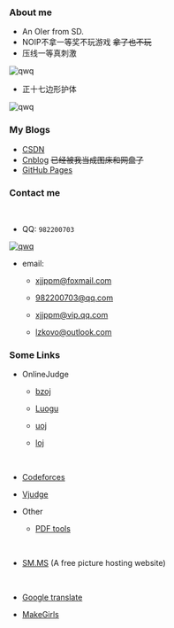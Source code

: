 ### About me
- An OIer from SD.
- NOIP不拿一等奖不玩游戏 ~~拿了也不玩~~
- 压线一等真刺激

![qwq](http://images.cnblogs.com/cnblogs_com/NuclearSubmarines/1013327/o_QWQ.gif)

- 正十七边形护体

![qwq](http://images.cnblogs.com/cnblogs_com/NuclearSubmarines/1098093/o_17.png)

### My Blogs
- [CSDN](http://blog.csdn.net/nuclearsubmarines/)
- [Cnblog](http://www.cnblogs.com/NuclearSubmarines/) ~~已经被我当成图床和网盘了~~ 
- [GitHub Pages](https://zzlzk.github.io/)

### Contact me
 
- QQ: `982200703`

<a target="_blank" href="http://wpa.qq.com/msgrd?v=3&uin=982200703&site=qq&menu=yes"><img border="0" src="http://wpa.qq.com/pa?p=2:982200703:51" alt="qwq" title="qwq"/></a>
 
- email:
 
  - xjjppm@foxmail.com
 
  - 982200703@qq.com
 
  - xjjppm@vip.qq.com
 
  - lzkovo@outlook.com
 
 ### Some Links
 
 - OnlineJudge
 
   
   -  [bzoj](http://www.lydsy.com/JudgeOnline/problemset.php/)
 
   
   -  [Luogu](http://www.luogu.org/)
 
   
   -  [uoj](http://uoj.ac/)
  
   
   -  [loj](http://loj.ac/)
  
   
   -  [Codeforces](http://codeforces.com/)
  
   
   -  [Vjudge](http://vjudge.net/)
 
 
 - Other
 
   
   -  [PDF tools](https://pdfcandy.com/)
  
   
   -  [SM.MS](http://sm.ms) (A free picture hosting website)
  
   
   -  [Google translate](https://translate.google.cn/)
  
  
   -  [MakeGirls](http://make.girls.moe/#/)
